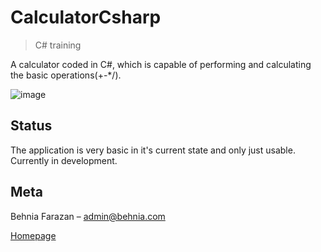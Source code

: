# CalculatorCsharp
> C# training

A calculator coded in C#, which is capable of performing and calculating the basic operations(+-*/).

![image](https://user-images.githubusercontent.com/22538033/51136423-c1cc3200-183c-11e9-8531-8e6fcf7c599a.png)



## Status
The application is very basic in it's current state and only just usable.
Currently in development.

## Meta

Behnia Farazan –  admin@behnia.com

[Homepage](https://behnia.me)

